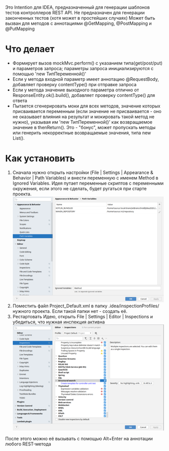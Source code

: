 Это Intention для IDEA, предназначенный для генерации шаблонов тестов контроллеров REST API. Не предназначен для генерации законченных тестов (хотя может в простейших случаях)
Может быть вызван для методов с аннотациями @GetMapping, @PostMapping и @PutMapping
# Что делает
 - Формирует вызов mockMvc.perform() с указанием типа(get/post/put) и параметров запроса; параметры запроса инициализируются с помощью 'new ТипПеременной()'
 - Если у метода входной параметр имеет аннотацию @RequestBody, добавляет проверку contentType() при отправке запроса
 - Если у метода значение выходного параметра отлично от ResponseEntity.ok().build(), добавляет проверку contentType() для ответа
 - Пытается сгенерировать моки для всех методов, значение которых присваивается переменным (если значение не присваивается - оно не оказывает влияния на результат и мокировать такой метод не нужно), указывая им 'new ТипПеременной()' как возвращаемое значение в thenReturn(). Это - "бонус",  может пропускать методы или генерить некорректные возвращаемые значения, типа new List().
 # Как установить
1. Сначала нужно открыть настройки (File | Settings | Appearance & Behavior | Path Variables) и внести переменную с именем Method в Ignored Variables. Идея путает переменные скриптов с переменными окружения, если этого не сделать, будет ругаться при старте проекта.
![alt](https://github.com/taurus256/TestTemplateIntention/blob/main/imgs/1.png)
2. Поместить файл Project_Default.xml в папку .idea/inspectionProfiles/ нужного проекта. Если такой папки нет - создать её.
3. Рестартовать Идею, открыть File | Settings | Editor | Inspections и убедиться, что нужная инспекция активна
![alt](https://github.com/taurus256/TestTemplateIntention/blob/main/imgs/2.png)

После этого можно её вызывать с помощью Alt+Enter на аннотации любого REST-метода
 
